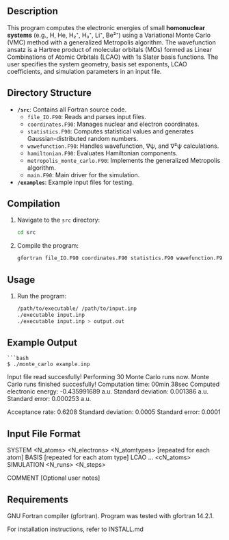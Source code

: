 ## Description  
This program computes the electronic energies of small **homonuclear systems** (e.g., H, He, H₂⁺, H₃⁺, Li⁺, Be²⁺) using a Variational Monte Carlo (VMC) method with a generalized Metropolis algorithm. The wavefunction ansatz is a Hartree product of molecular orbitals (MOs) formed as Linear Combinations of Atomic Orbitals (LCAO) with 1s Slater basis functions. The user specifies the system geometry, basis set exponents, LCAO coefficients, and simulation parameters in an input file.

## Directory Structure  
- **`/src`**: Contains all Fortran source code.  
  - `file_IO.F90`: Reads and parses input files.  
  - `coordinates.F90`: Manages nuclear and electron coordinates.  
  - `statistics.F90`: Computes statistical values and generates Gaussian-distributed random numbers.  
  - `wawefunction.F90`: Handles wavefunction, ∇ψ, and ∇²ψ calculations.  
  - `hamiltonian.F90`: Evaluates Hamiltonian components.  
  - `metropolis_monte_carlo.F90`: Implements the generalized Metropolis algorithm.  
  - `main.F90`: Main driver for the simulation.  
- **`/examples`**: Example input files for testing.

## Compilation  
1. Navigate to the `src` directory:  
   ```bash  
   cd src
2. Compile the program:
    ```bash
    gfortran file_IO.F90 coordinates.F90 statistics.F90 wawefunction.F90 hamiltonian.F90 metropolis_monte_carlo.F90 main.F90 -o monte_carlo

## Usage
1. Run the program:
    ```bash
    /path/to/executable/ /path/to/input.inp
    ./executable input.inp
    ./executable input.inp > output.out
## Example Output
    ```bash
    $ ./monte_carlo example.inp
Input file read succesfully!
Performing           30  Monte Carlo runs now.
Monte Carlo runs finished succesfully!
Computation time:                   00min 38sec
Computed electronic energy:         -0.435991689 a.u.
Standard deviation:                     0.001386 a.u.
Standard error:                         0.000253 a.u.

Acceptance rate:                          0.6208
Standard deviation:                       0.0005
Standard error:                           0.0001

## Input File Format
SYSTEM
<N_atoms> <N_electrons> <N_atomtypes>
<Z> <x> <y> <z> [repeated for each atom]
BASIS
<Z> <alpha> [repeated for each atom type]
LCAO
<c1> <c2> ... <cN_atoms>
SIMULATION
<N_runs> <N_steps> <dt>
COMMENT
[Optional user notes]

## Requirements
GNU Fortran compiler (gfortran). Program was tested with gfortran 14.2.1.

For installation instructions, refer to INSTALL.md
